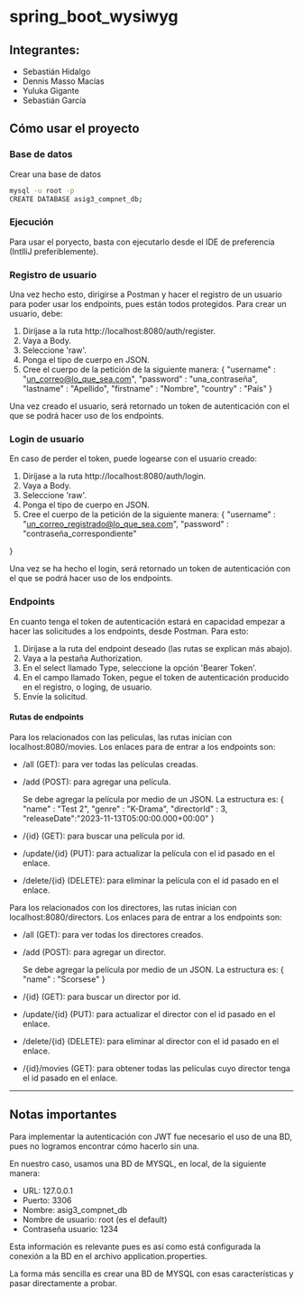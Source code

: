 # spring_boot_wysiwyg

## Integrantes:

- Sebastián Hidalgo
- Dennis Masso Macías
- Yuluka Gigante
- Sebastián García

## Cómo usar el proyecto

### Base de datos

Crear una base de datos

```bash
mysql -u root -p
CREATE DATABASE asig3_compnet_db;
```

### Ejecución

Para usar el poryecto, basta con ejecutarlo desde el IDE de preferencia (IntlliJ preferiblemente). 

### Registro de usuario

Una vez hecho esto, dirigirse a Postman y hacer el registro de un usuario para poder usar los endpoints, pues están todos protegidos. Para crear un usuario, debe:

1) Diríjase a la ruta http://localhost:8080/auth/register.
2) Vaya a Body.
3) Seleccione 'raw'.
4) Ponga el tipo de cuerpo en JSON.
5) Cree el cuerpo de la petición de la siguiente manera:
   {
    "username" : "un_correo@lo_que_sea.com",
    "password" : "una_contraseña",
    "lastname" : "Apellido",
    "firstname" : "Nombre",
    "country" : "País"
  }

Una vez creado el usuario, será retornado un token de autenticación con el que se podrá hacer uso de los endpoints.

### Login de usuario

En caso de perder el token, puede logearse con el usuario creado:
1) Diríjase a la ruta http://localhost:8080/auth/login.
2) Vaya a Body.
3) Seleccione 'raw'.
4) Ponga el tipo de cuerpo en JSON.
5) Cree el cuerpo de la petición de la siguiente manera:
   {
    "username" : "un_correo_registrado@lo_que_sea.com",
    "password" : "contraseña_correspondiente"

  }
  
Una vez se ha hecho el login, será retornado un token de autenticación con el que se podrá hacer uso de los endpoints.

### Endpoints

En cuanto tenga el token de autenticación estará en capacidad empezar a hacer las solicitudes a los endpoints, desde Postman. Para esto:

1) Diríjase a la ruta del endpoint deseado (las rutas se explican más abajo).
2) Vaya a la pestaña Authorization.
3) En el select llamado Type, seleccione la opción 'Bearer Token'.
4) En el campo llamado Token, pegue el token de autenticación producido en el registro, o loging, de usuario.
5) Envíe la solicitud.

#### Rutas de endpoints

Para los relacionados con las películas, las rutas inician con localhost:8080/movies. Los enlaces para de entrar a los endpoints son:

  - /all (GET): para ver todas las películas creadas.
  - /add (POST): para agregar una película.
    
    Se debe agregar la película por medio de un JSON. La estructura es:
    {
    "name" : "Test 2",
    "genre" : "K-Drama",
    "directorId" : 3,
    "releaseDate":"2023-11-13T05:00:00.000+00:00"
    }

  - /{id} (GET): para buscar una película por id.
  - /update/{id} (PUT): para actualizar la película con el id pasado en el enlace.
  - /delete/{id} (DELETE): para eliminar la película con el id pasado en el enlace.

  Para los relacionados con los directores, las rutas inician con localhost:8080/directors. Los enlaces para de entrar a los endpoints son:

  - /all (GET): para ver todas los directores creados.
  - /add (POST): para agregar un director.
    
    Se debe agregar la película por medio de un JSON. La estructura es:
    {
    "name" : "Scorsese"
    }

  - /{id} (GET): para buscar un director por id.
  - /update/{id} (PUT): para actualizar el director con el id pasado en el enlace.
  - /delete/{id} (DELETE): para eliminar al director con el id pasado en el enlace.
  - /{id}/movies (GET): para obtener todas las películas cuyo director tenga el id pasado en el enlace.

---

## Notas importantes

Para implementar la autenticación con JWT fue necesario el uso de una BD, pues no logramos encontrar cómo hacerlo sin una.

En nuestro caso, usamos una BD de MYSQL, en local, de la siguiente manera:
- URL: 127.0.0.1
- Puerto: 3306
- Nombre: asig3_compnet_db
- Nombre de usuario: root (es el default)
- Contraseña usuario: 1234

Esta información es relevante pues es así como está configurada la conexión a la BD en el archivo application.properties.

La forma más sencilla es crear una BD de MYSQL con esas características y pasar directamente a probar.
